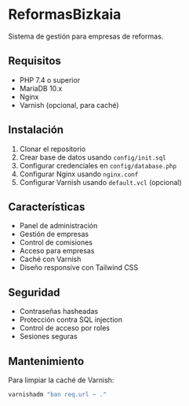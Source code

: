 # ReformasBizkaia

Sistema de gestión para empresas de reformas.

## Requisitos

- PHP 7.4 o superior
- MariaDB 10.x
- Nginx
- Varnish (opcional, para caché)

## Instalación

1. Clonar el repositorio
2. Crear base de datos usando `config/init.sql`
3. Configurar credenciales en `config/database.php`
4. Configurar Nginx usando `nginx.conf`
5. Configurar Varnish usando `default.vcl` (opcional)

## Características

- Panel de administración
- Gestión de empresas
- Control de comisiones
- Acceso para empresas
- Caché con Varnish
- Diseño responsive con Tailwind CSS

## Seguridad

- Contraseñas hasheadas
- Protección contra SQL injection
- Control de acceso por roles
- Sesiones seguras

## Mantenimiento

Para limpiar la caché de Varnish:

```bash
varnishadm "ban req.url ~ ."
```